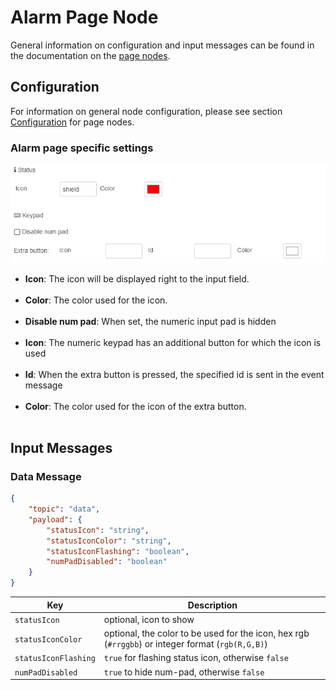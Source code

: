 # Alarm Page Node

General information on configuration and input messages can be found in the documentation on the [page nodes](./page-nodes.md).

## Configuration

For information on general node configuration, please see section [Configuration](./page-nodes.md#configuration) for page nodes.

### Alarm page specific settings

![image](img/page-node-alarm_config.png)

-   **Icon**: The icon will be displayed right to the input field.<br/><br/>
-   **Color**: The color used for the icon.<br/><br/>
-   **Disable num pad**: When set, the numeric input pad is hidden<br/><br/>
-   **Icon**: The numeric keypad has an additional button for which the icon is used<br/><br/>
-   **Id**: When the extra button is pressed, the specified id is sent in the event message<br/><br/>
-   **Color**: The color used for the icon of the extra button.<br/><br/>

## Input Messages

### Data Message

```json
{
    "topic": "data",
    "payload": {
        "statusIcon": "string",
        "statusIconColor": "string",
        "statusIconFlashing": "boolean",
        "numPadDisabled": "boolean"
    }
}
```

| Key | Description |
| --- | --- |
| `statusIcon` | optional, icon to show |
| `statusIconColor` | optional, the color to be used for the icon, hex rgb (`#rrggbb`) or integer format (`rgb(R,G,B)`) |
| `statusIconFlashing` | `true` for flashing status icon, otherwise `false` |
| `numPadDisabled` | `true` to hide num-pad, otherwise `false` |
